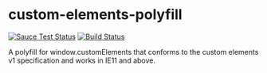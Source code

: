 # custom-elements-polyfill
[![Sauce Test Status](https://saucelabs.com/browser-matrix/YOUR_SAUCE_USERNAME.svg)](https://saucelabs.com/u/YOUR_SAUCE_USERNAME) [![Build Status](https://travis-ci.org/theftprevention/custom-elements-polyfill.svg?branch=master)](https://travis-ci.org/theftprevention/custom-elements-polyfill)

A polyfill for window.customElements that conforms to the custom elements v1 specification and works in IE11 and above.
